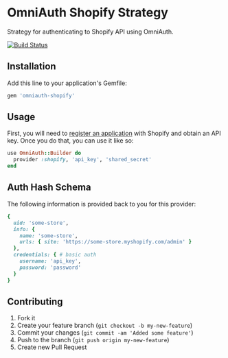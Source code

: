 # OmniAuth Shopify Strategy

Strategy for authenticating to Shopify API using OmniAuth.

[![Build Status](https://secure.travis-ci.org/yevgenko/omniauth-shopify.png)](http://travis-ci.org/yevgenko/omniauth-shopify)

## Installation

Add this line to your application's Gemfile:

```ruby
gem 'omniauth-shopify'
```

## Usage

First, you will need to [register an application](http://www.shopify.com/partners/apps) with Shopify and obtain an API key. Once you do that, you can use it like so:

```ruby
use OmniAuth::Builder do
  provider :shopify, 'api_key', 'shared_secret'
end
```

## Auth Hash Schema

The following information is provided back to you for this provider:

```ruby
{
  uid: 'some-store',
  info: {
    name: 'some-store',
    urls: { site: 'https://some-store.myshopify.com/admin' }
  },
  credentials: { # basic auth
    username: 'api_key',
    password: 'password'
  }
}
```

## Contributing

1. Fork it
2. Create your feature branch (`git checkout -b my-new-feature`)
3. Commit your changes (`git commit -am 'Added some feature'`)
4. Push to the branch (`git push origin my-new-feature`)
5. Create new Pull Request
